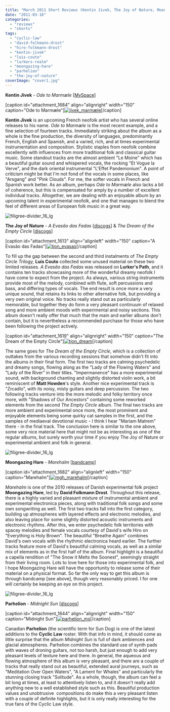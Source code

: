 ```yaml
---
title: "March 2011 Short Reviews (Kentin Jivek, The Joy of Nature, Moongazing Hare, Parhelion)"
date: "2011-03-16"
categories: 
  - "reviews"
  - "shorts"
tags: 
  - "cyclic-law"
  - "david-folkmann-drost"
  - "hiro-folkmann-drost"
  - "kentin-jivek"
  - "luis-couto"
  - "lurkers-realm"
  - "moongazing-hare"
  - "parhelion"
  - "the-joy-of-nature"
coverImage: "cover1.jpg"
---
```


**Kentin Jivek** - _Ode to Marmæle_ \[[MySpace](http://www.myspace.com/kentinjivek)\]

\[caption id="attachment\_1684" align="alignright" width="150" caption="Ode to Marmæle"\][![](images/cover2.jpg "jivek_marmæle")](http://www.eveningoflight.nl/wordpress/wp-content/uploads/2011/03/cover2.jpg "jivek_marmæle")\[/caption\]

**Kentin Jivek** is an upcoming French neofolk artist who has several online releases to his name. _Ode to Marmæle_ is the most recent example, and a fine selection of fourteen tracks. Immediately striking about the album as a whole is the fine production, the diversity of languages, predominantly French, English and Spanish, and a varied, rich, and at times experimental instrumentation and composition. Stylistic staples from neofolk combine excellently with influences from more traditional folk and classical guitar music. Some standout tracks are the almost ambient "Le Moine" which has a beautiful guitar sound and whispered vocals, the rocking "Et Vogue la Verve", and the dark oriental instrumental "L'Effet Pandemonium". A point of criticism might be that I'm not fond of the vocals in some places, like "Arsgang" and "Pink Clouds". For me, the softer vocals in French and Spanish work better. As an album, perhaps _Ode to Marmæle_ also lacks a bit of coherence, but this is compensated for amply by a number of excellent individual tracks. Altogether, we are dealing with an enjoyable album by an upcoming talent in experimental neofolk, and one that manages to blend the feel of different areas of European folk music in a great way.

![](images/filigree-divider_16_lg-300x43.gif "filigree-divider_16_lg")

**The Joy of Nature** - _A Evasão das Fadas_ \[[discogs](http://www.discogs.com/Joy-Of-Nature-A-Evas%C3%A3o-Das-Fadas/release/2327488)\] & _The Dream of the Empty Circle_ \[[discogs](http://www.discogs.com/Joy-Of-Nature-The-Dream-Of-The-Empty-Circle/release/2204852)\]

\[caption id="attachment\_1613" align="alignleft" width="150" caption="A Evasão das Fadas"\][![](images/folder.jpg "tjon_evasao")](http://www.eveningoflight.nl/wordpress/wp-content/uploads/2011/02/folder.jpg "tjon_evasao")\[/caption\]

To fill up the gap between the second and third instalments of _The Empty Circle Trilogy,_ **Luís Couto** collected some unused material on these two limited releases. _A Evasão das Fadas_ was released on **Lurker's Path**, and it contains ten tracks showcasing more of the wonderful dreamy neofolk I have come to expect from the project. As always, various string instruments provide most of the melody, combined with flute, soft percussions and bass, and differing types of vocals. The end result is once more a very unique sound, that retains its links to other alternative folk, but providing a very own original voice. No tracks really stand out as particularly memorable, but together they do form a very pleasant continuum of relaxed song and more ambient moods with experimental and noisy sections. This album doesn't really offer that much that the main and earlier albums don't contain, but it is nevertheless a recommended purchase for those who have been following the project actively.

\[caption id="attachment\_1619" align="alignright" width="150" caption="The Dream of the Empty Circle"\][![](images/folder1.jpg "tjon_dream")](http://www.eveningoflight.nl/wordpress/wp-content/uploads/2011/02/folder1.jpg "tjon_dream")\[/caption\]

The same goes for _The Dream of the Empty Circle_, which is a collection of outtakes from the various recording sessions that somehow didn't fit into the albums in their final form. The first two tracks are calming psychedelic and dreamy songs, flowing along as the "Lady of the Flowing Waters" and "Lady of the River" in their titles. "Impermanence" has a more experimental sound, with background chanting and slightly distorted violin work, a bit reminiscent of **Matt Howden**'s style. Another nice experimental track is "Zrcadlo", with its noisy, misty guitars and deep percussion. The two following tracks venture into the more melodic and folky territory once more, with "Shadows of Our Ancestors" containing some reworked elements from the second _The Empty Circle_ album. The final two tracks are more ambient and experimental once more, the most prominent and enjoyable elements being some quirky cat samples in the first, and the samples of mediaeval devotional music - I think I hear "Mariam Matrem" there - in the final track. The conclusion here is similar to the one above, some very nice material here that might not be as interesting as one of the regular albums, but surely worth your time if you enjoy The Joy of Nature or experimental ambient and folk in general.

![](images/filigree-divider_16_lg-300x43.gif "filigree-divider_16_lg")

**Moongazing Hare** \- _Marehalm_ \[[bandcamp](http://moongazinghare.bandcamp.com/)\]

\[caption id="attachment\_1682" align="alignleft" width="150" caption="Marehalm"\][![](images/cover1.jpg "mgh_marehalm")](http://www.eveningoflight.nl/wordpress/wp-content/uploads/2011/03/cover1.jpg "mgh_marehalm")\[/caption\]

_Marehalm_ is one of the 2010 releases of Danish experimental folk project **Moongazing Hare**, led by **David Folkmann Drost**. Throughout this release, there is a highly varied and pleasant mixture of instrumental ambient and experimental electronica pieces, along with traditional folk songs and some own songwriting as well. The first two tracks fall into the first category, building up atmospheres with layered effects and electronic melodies, and also leaving place for some slightly distorted acoustic instruments and electronic rhythms. After this, we enter psychedelic folk territories with spacey melodies and female vocals courtesy of David's wife Hiro on "Everything is Holy Brown". The beautiful "Breathe Again" combines David's own vocals with the rhythmic electronica heard earlier. The further tracks feature more of David's beautiful calming vocals, as well as a similar mix of elements as in the first half of the album. Final highlight is a beautiful a capella rendition of "The Snow it Melts the Soonest", seemingly straight from their living room. Lots to love here for those into experimental folk, and I hope Moongazing Hare will have the opportunity to release some of their material on a physical format. So far the only way to get this album is through bandcamp \[see above\], though very reasonably priced. I for one will certainly be keeping an eye on this project.

![](images/filigree-divider_16_lg-300x43.gif "filigree-divider_16_lg")

**Parhelion** \- _Midnight Sun_ \[[discogs](http://www.discogs.com/Parhelion-Midnight-Sun/release/2622784)\]

\[caption id="attachment\_1644" align="alignright" width="150" caption="Midnight Sun"\][![](images/cover.jpg "parhelion_ms")](http://www.eveningoflight.nl/wordpress/wp-content/uploads/2011/03/cover.jpg "parhelion_ms")\[/caption\]

Canadian **Parhelion** (the scientific term for Sun Dog) is one of the latest additions to the **Cyclic Law** roster. With that info in mind, it should come as little surprise that the album _Midnight Sun_ is full of dark ambiences and glacial atmospheres. Parhelion combines the standard use of synth pads with waves of droning guitars, not too harsh, but just enough to add very pleasant levels of texture here and there. In general, the aqueous and flowing atmosphere of this album is very pleasant, and there are a couple of tracks that really stand out as beautiful, extended aural journeys, such as "Meditation Over Open Waters", "A Lament for Whales" and particularly the stunning closing track "Solitude". As a whole, though, the album can feel a bit long at times, at least to attentively listen to, and it doesn't really add anything new to a well established style such as this. Beautiful production values and unobtrusive  compositions do make this a very pleasant listen with a couple of definite highlights, but it is only really interesting for the true fans of the Cyclic Law style.
